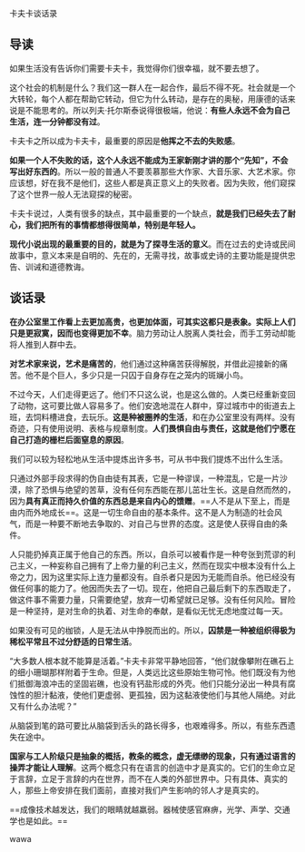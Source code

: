 卡夫卡谈话录


## 导读

如果生活没有告诉你们需要卡夫卡，我觉得你们很幸福，就不要去想了。

这个社会的机制是什么？我们这一群人在一起合作，最后不得不死。社会就是一个大转轮，每个人都在帮助它转动，但它为什么转动，是存在的奥秘，用康德的话来说是不能思考的。所以列夫·托尔斯泰说得很极端，他说：**有些人永远不会为自己生活，连一分钟都没有过**。

卡夫卡之所以成为卡夫卡，最重要的原因是**他挥之不去的失败感**。

**如果一个人不失败的话，这个人永远不能成为王家新刚才讲的那个“先知”，不会写出好东西的**。所以一般的普通人不要羡慕那些大作家、大音乐家、大艺术家。你应该想，好在我不是他们，这些人都是真正意义上的失败者。因为失败，他们窥探了这个世界一般人无法窥探的秘密。

卡夫卡说过，人类有很多的缺点，其中最重要的一个缺点，**就是我们已经失去了耐心，我们把所有的事情都想得很简单，特别是年轻人。**

**现代小说出现的最重要的目的，就是为了探寻生活的意义**。而在过去的史诗或民间故事中，意义本来是自明的、先在的，无需寻找，故事或史诗的主要功能是提供忠告、训诫和道德教诲。

## 谈话录

**在办公室里工作看上去更加高贵，也更加体面，可其实这都只是表象。实际上人们只是更寂寞，因而也变得更加不幸**。脑力劳动让人脱离人类社会，而手工劳动却能将人推到人群中去。

**对艺术家来说，艺术是痛苦的**，他们通过这种痛苦获得解脱，并借此迎接新的痛苦。他不是个巨人，多少只是一只囚于自身存在之笼内的斑斓小鸟。

不过今天，人们走得更远了。他们不只这么说，也是这么做的。人类已经重新变回了动物，这可要比做人容易多了。他们安逸地混在人群中，穿过城市中的街道去上班，去饲料槽进食，去玩乐。**这是种被圈养的生活**，和在办公室里没有两样。没有奇迹，只有使用说明、表格与规章制度。**人们畏惧自由与责任，这就是他们宁愿在自己打造的栅栏后面窒息的原因**。

我们可以较为轻松地从生活中提炼出许多书，可从书中我们提炼不出什么生活。

只通过外部手段求得的伪自由徒有其表，它是一种谬误，一种混乱，它是一片沙漠，除了恐惧与绝望的苦草，没有任何东西能在那儿茁壮生长。这是自然而然的，因为**具有真正而持久价值的东西总是来自内心的馈赠**。==人不是从下至上，而是由内而外地成长==。这是一切生命自由的基本条件。这不是人为制造的社会风气，而是一种要不断地去争取的、对自己与世界的态度。这是使人获得自由的条件。

人只能扔掉真正属于他自己的东西。所以，自杀可以被看作是一种夸张到荒谬的利己主义，一种妄称自己拥有了上帝力量的利己主义，然而在现实中根本没有什么上帝之力，因为这里实际上连力量都没有。自杀者只是因为无能而自杀。他已经没有做任何事的能力了。他因而失去了一切。现在，他把自己最后剩下的东西取走了，做这件事不需要力量，只需要绝望，放弃一切希望就已足够。没有任何风险。冒险是一种坚持，是对生命的执着、对生命的奉献，是看似无忧无虑地度过每一天。

如果没有可见的枷锁，人是无法从中挣脱而出的。所以，**囚禁是一种被组织得极为稀松平常且不过分舒适的日常生活**。

“大多数人根本就不能算是活着。”卡夫卡非常平静地回答，“他们就像攀附在礁石上的细小珊瑚那样附着于生命。但是，人类远比这些原始生物可怜。他们既没有为他们抵御海浪冲击的坚固岩礁，也没有钙盐形成的外壳。他们只能分泌出一种具有腐蚀性的胆汁黏液，使他们更虚弱、更孤独，因为这黏液使他们与其他人隔绝。对此又有什么办法呢？”

从脑袋到笔的路可要比从脑袋到舌头的路长得多，也艰难得多。所以，有些东西遗失在途中。

**国家与工人阶级只是抽象的概括，教条的概念，虚无缥缈的现象，只有通过语言的操弄才能让人理解**。这两个概念只有在语言的创造中才是真实的。它们的生命立足于言辞，立足于言辞的内在世界，而不在人类的外部世界中。只有具体、真实的人，那些上帝安排在我们面前，直接对我们产生影响的邻人才是真实的。

==成像技术越发达，我们的眼睛就越羸弱。器械使感官麻痹，光学、声学、交通学也是如此。==

wawa